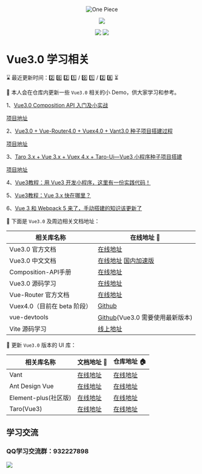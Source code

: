 <p align="center">
  <img src="https://s.yezgea02.com/1602639218100/vue3-exmples%E4%BB%93%E5%BA%93%E5%AE%A3%E4%BC%A0%E5%9B%BE1.png" alt="One Piece" />
</p>
<p align="center">
  <img src="https://img.shields.io/badge/%E5%95%A5%E9%83%BD%E5%88%AB%E8%AF%B4-%E6%89%B6%E6%88%91%E8%B5%B7%E6%9D%A5-%2341b883?style=for-the-badge&logo=appveyor">
</p>
<p align="center">
  <img src="https://img.shields.io/badge/Vue-3.x-green">
  <img src="https://img.shields.io/badge/license-MIT-%23ccc">
</p>

# Vue3.0 学习相关
<!--   0️⃣1️⃣2️⃣3️⃣4️⃣5️⃣6️⃣7️⃣8️⃣9️⃣🔟 -->
⌛ 最近更新时间：2️⃣ 0️⃣ 2️⃣ 1️⃣ / 0️⃣ 1️⃣ / 2️⃣ 8️⃣ ⏳

👀 本人会在仓库内更新一些 `Vue3.0` 相关的小 Demo，供大家学习和参考。

1、[Vue3.0 Composition API 入门及小实战](https://juejin.im/post/6882393804310052871)

[项目地址](https://github.com/newbee-ltd/vue3-examples/tree/master/examples/todo-v3)

2、[Vue3.0 + Vue-Router4.0 + Vuex4.0 + Vant3.0 种子项目搭建过程](https://juejin.im/post/6887590229692121096)

[项目地址](https://github.com/newbee-ltd/vue3-examples/tree/master/examples/vant-v3)

3、[Taro 3.x + Vue 3.x + Vuex 4.x + Taro-Ui—Vue3 小程序种子项目搭建](https://juejin.cn/post/6895360073460416525)

[项目地址](https://github.com/newbee-ltd/vue3-examples/tree/master/examples/taro-vue3)

4、[Vue3教程：用 Vue3 开发小程序，这里有一份实践代码！](https://juejin.cn/post/6895360073460416525)

5、[Vue3教程：Vue 3.x 快在哪里？](https://juejin.cn/post/6903171037211557895)

6、[Vue 3 和 Webpack 5 来了，手动搭建的知识该更新了](https://juejin.cn/post/6921161482663100423)

📖 下面是 `Vue3.0` 及周边相关文档地址：

| 相关库名称 | 在线地址 🔗 |
| --------- | ----- |
| Vue3.0 官方文档 | [在线地址](https://v3.vuejs.org/) |
| Vue3.0 中文文档 | [在线地址](https://v3.cn.vuejs.org/) [国内加速版](https://vue3js.cn/docs/zh/)|
| Composition-API手册 | [在线地址](https://vue3js.cn/vue-composition-api/) |
| Vue3.0 源码学习 | [在线地址](https://vue3js.cn/start/) |
| Vue-Router 官方文档 | [在线地址](https://next.router.vuejs.org/) |
| Vuex4.0（目前在 beta 阶段） | [Github](https://github.com/vuejs/vuex/tree/4.0) |
| vue-devtools | [Github](https://github.com/vuejs/vue-devtools/releases)(Vue3.0 需要使用最新版本) |
| Vite 源码学习 | [线上地址](https://vite-design.surge.sh/guide/) |

🎨 更新 `Vue3.0` 版本的 UI 库：

| 相关库名称 | 文档地址 🔗 | 仓库地址 🏠 |
| --------- | ----- | ----- |
| Vant | [在线地址](https://vant-contrib.gitee.io/vant/next/#/) | [在线地址](https://github.com/youzan/vant/tree/next) |
| Ant Design Vue | [在线地址](https://2x.antdv.com/docs/vue/introduce-cn/) | [在线地址](https://github.com/vueComponent/ant-design-vue/) |
| Element-plus(社区版) | [在线地址](https://element-plus.gitee.io/#/zh-CN) | [在线地址](https://github.com/element-plus/element-plus/issues/171) |
| Taro(Vue3) | [在线地址](http://taro-docs.jd.com/taro/docs/vue3) | [在线地址](https://github.com/nervjs/taro) |


## 学习交流
### QQ学习交流群：932227898
![](https://s.yezgea02.com/1602639628898/qqroom.png)
